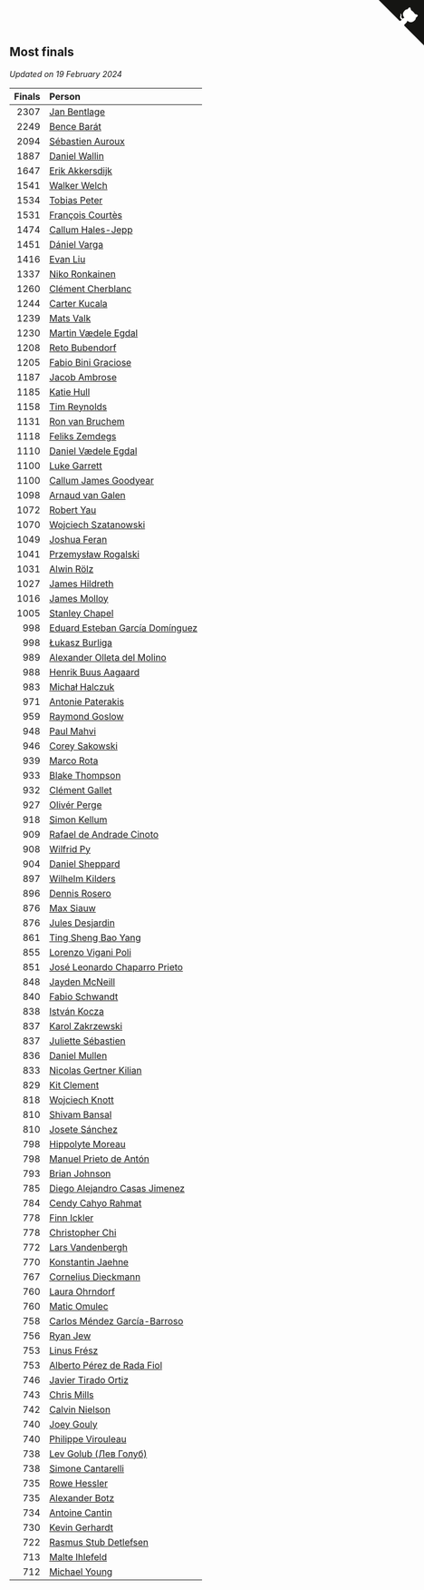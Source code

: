 ## Most finals

*Updated on 19 February 2024*

| Finals | Person |
| ---: | :--- |
| 2307 | [Jan Bentlage](https://www.worldcubeassociation.org/persons/2010BENT01) |
| 2249 | [Bence Barát](https://www.worldcubeassociation.org/persons/2008BARA01) |
| 2094 | [Sébastien Auroux](https://www.worldcubeassociation.org/persons/2008AURO01) |
| 1887 | [Daniel Wallin](https://www.worldcubeassociation.org/persons/2013WALL03) |
| 1647 | [Erik Akkersdijk](https://www.worldcubeassociation.org/persons/2005AKKE01) |
| 1541 | [Walker Welch](https://www.worldcubeassociation.org/persons/2011WELC01) |
| 1534 | [Tobias Peter](https://www.worldcubeassociation.org/persons/2014PETE03) |
| 1531 | [François Courtès](https://www.worldcubeassociation.org/persons/2008COUR01) |
| 1474 | [Callum Hales-Jepp](https://www.worldcubeassociation.org/persons/2012HALE01) |
| 1451 | [Dániel Varga](https://www.worldcubeassociation.org/persons/2008VARG01) |
| 1416 | [Evan Liu](https://www.worldcubeassociation.org/persons/2009LIUE01) |
| 1337 | [Niko Ronkainen](https://www.worldcubeassociation.org/persons/2010RONK01) |
| 1260 | [Clément Cherblanc](https://www.worldcubeassociation.org/persons/2014CHER05) |
| 1244 | [Carter Kucala](https://www.worldcubeassociation.org/persons/2015KUCA01) |
| 1239 | [Mats Valk](https://www.worldcubeassociation.org/persons/2007VALK01) |
| 1230 | [Martin Vædele Egdal](https://www.worldcubeassociation.org/persons/2013EGDA02) |
| 1208 | [Reto Bubendorf](https://www.worldcubeassociation.org/persons/2012BUBE01) |
| 1205 | [Fabio Bini Graciose](https://www.worldcubeassociation.org/persons/2010GRAC02) |
| 1187 | [Jacob Ambrose](https://www.worldcubeassociation.org/persons/2010AMBR01) |
| 1185 | [Katie Hull](https://www.worldcubeassociation.org/persons/2010HULL01) |
| 1158 | [Tim Reynolds](https://www.worldcubeassociation.org/persons/2005REYN01) |
| 1131 | [Ron van Bruchem](https://www.worldcubeassociation.org/persons/2003BRUC01) |
| 1118 | [Feliks Zemdegs](https://www.worldcubeassociation.org/persons/2009ZEMD01) |
| 1110 | [Daniel Vædele Egdal](https://www.worldcubeassociation.org/persons/2013EGDA01) |
| 1100 | [Luke Garrett](https://www.worldcubeassociation.org/persons/2017GARR05) |
| 1100 | [Callum James Goodyear](https://www.worldcubeassociation.org/persons/2012GOOD02) |
| 1098 | [Arnaud van Galen](https://www.worldcubeassociation.org/persons/2006GALE01) |
| 1072 | [Robert Yau](https://www.worldcubeassociation.org/persons/2009YAUR01) |
| 1070 | [Wojciech Szatanowski](https://www.worldcubeassociation.org/persons/2011SZAT01) |
| 1049 | [Joshua Feran](https://www.worldcubeassociation.org/persons/2011FERA01) |
| 1041 | [Przemysław Rogalski](https://www.worldcubeassociation.org/persons/2013ROGA02) |
| 1031 | [Alwin Rölz](https://www.worldcubeassociation.org/persons/2016ROLZ01) |
| 1027 | [James Hildreth](https://www.worldcubeassociation.org/persons/2009HILD01) |
| 1016 | [James Molloy](https://www.worldcubeassociation.org/persons/2011MOLL01) |
| 1005 | [Stanley Chapel](https://www.worldcubeassociation.org/persons/2016CHAP04) |
| 998 | [Eduard Esteban García Domínguez](https://www.worldcubeassociation.org/persons/2011EDUA01) |
| 998 | [Łukasz Burliga](https://www.worldcubeassociation.org/persons/2013BURL01) |
| 989 | [Alexander Olleta del Molino](https://www.worldcubeassociation.org/persons/2008OLLE01) |
| 988 | [Henrik Buus Aagaard](https://www.worldcubeassociation.org/persons/2006BUUS01) |
| 983 | [Michał Halczuk](https://www.worldcubeassociation.org/persons/2006HALC01) |
| 971 | [Antonie Paterakis](https://www.worldcubeassociation.org/persons/2012PATE01) |
| 959 | [Raymond Goslow](https://www.worldcubeassociation.org/persons/2014GOSL01) |
| 948 | [Paul Mahvi](https://www.worldcubeassociation.org/persons/2012MAHV01) |
| 946 | [Corey Sakowski](https://www.worldcubeassociation.org/persons/2011SAKO01) |
| 939 | [Marco Rota](https://www.worldcubeassociation.org/persons/2009ROTA01) |
| 933 | [Blake Thompson](https://www.worldcubeassociation.org/persons/2010THOM03) |
| 932 | [Clément Gallet](https://www.worldcubeassociation.org/persons/2004GALL02) |
| 927 | [Olivér Perge](https://www.worldcubeassociation.org/persons/2007PERG01) |
| 918 | [Simon Kellum](https://www.worldcubeassociation.org/persons/2016KELL12) |
| 909 | [Rafael de Andrade Cinoto](https://www.worldcubeassociation.org/persons/2007CINO01) |
| 908 | [Wilfrid Py](https://www.worldcubeassociation.org/persons/2016PYWI01) |
| 904 | [Daniel Sheppard](https://www.worldcubeassociation.org/persons/2009SHEP01) |
| 897 | [Wilhelm Kilders](https://www.worldcubeassociation.org/persons/2010KILD02) |
| 896 | [Dennis Rosero](https://www.worldcubeassociation.org/persons/2010ROSE03) |
| 876 | [Max Siauw](https://www.worldcubeassociation.org/persons/2017SIAU02) |
| 876 | [Jules Desjardin](https://www.worldcubeassociation.org/persons/2010DESJ01) |
| 861 | [Ting Sheng Bao Yang](https://www.worldcubeassociation.org/persons/2008BAOY01) |
| 855 | [Lorenzo Vigani Poli](https://www.worldcubeassociation.org/persons/2007POLI01) |
| 851 | [José Leonardo Chaparro Prieto](https://www.worldcubeassociation.org/persons/2011CHAP01) |
| 848 | [Jayden McNeill](https://www.worldcubeassociation.org/persons/2012MCNE01) |
| 840 | [Fabio Schwandt](https://www.worldcubeassociation.org/persons/2014SCHW02) |
| 838 | [István Kocza](https://www.worldcubeassociation.org/persons/2005KOCZ01) |
| 837 | [Karol Zakrzewski](https://www.worldcubeassociation.org/persons/2014ZAKR01) |
| 837 | [Juliette Sébastien](https://www.worldcubeassociation.org/persons/2014SEBA01) |
| 836 | [Daniel Mullen](https://www.worldcubeassociation.org/persons/2016MULL04) |
| 833 | [Nicolas Gertner Kilian](https://www.worldcubeassociation.org/persons/2013GERT01) |
| 829 | [Kit Clement](https://www.worldcubeassociation.org/persons/2008CLEM01) |
| 818 | [Wojciech Knott](https://www.worldcubeassociation.org/persons/2011KNOT01) |
| 810 | [Shivam Bansal](https://www.worldcubeassociation.org/persons/2011BANS02) |
| 810 | [Josete Sánchez](https://www.worldcubeassociation.org/persons/2015SANC18) |
| 798 | [Hippolyte Moreau](https://www.worldcubeassociation.org/persons/2008MORE02) |
| 798 | [Manuel Prieto de Antón](https://www.worldcubeassociation.org/persons/2015ANTO04) |
| 793 | [Brian Johnson](https://www.worldcubeassociation.org/persons/2013JOHN10) |
| 785 | [Diego Alejandro Casas Jimenez](https://www.worldcubeassociation.org/persons/2014JIME05) |
| 784 | [Cendy Cahyo Rahmat](https://www.worldcubeassociation.org/persons/2010RAHM02) |
| 778 | [Finn Ickler](https://www.worldcubeassociation.org/persons/2012ICKL01) |
| 778 | [Christopher Chi](https://www.worldcubeassociation.org/persons/2014CHIC01) |
| 772 | [Lars Vandenbergh](https://www.worldcubeassociation.org/persons/2003VAND01) |
| 770 | [Konstantin Jaehne](https://www.worldcubeassociation.org/persons/2015JAEH01) |
| 767 | [Cornelius Dieckmann](https://www.worldcubeassociation.org/persons/2009DIEC01) |
| 760 | [Laura Ohrndorf](https://www.worldcubeassociation.org/persons/2009OHRN01) |
| 760 | [Matic Omulec](https://www.worldcubeassociation.org/persons/2010OMUL02) |
| 758 | [Carlos Méndez García-Barroso](https://www.worldcubeassociation.org/persons/2010GARC02) |
| 756 | [Ryan Jew](https://www.worldcubeassociation.org/persons/2008JEWR01) |
| 753 | [Linus Frész](https://www.worldcubeassociation.org/persons/2011FRES01) |
| 753 | [Alberto Pérez de Rada Fiol](https://www.worldcubeassociation.org/persons/2011FIOL01) |
| 746 | [Javier Tirado Ortiz](https://www.worldcubeassociation.org/persons/2009TIRA01) |
| 743 | [Chris Mills](https://www.worldcubeassociation.org/persons/2014MILL04) |
| 742 | [Calvin Nielson](https://www.worldcubeassociation.org/persons/2014NIEL03) |
| 740 | [Joey Gouly](https://www.worldcubeassociation.org/persons/2007GOUL01) |
| 740 | [Philippe Virouleau](https://www.worldcubeassociation.org/persons/2008VIRO01) |
| 738 | [Lev Golub (Лев Голуб)](https://www.worldcubeassociation.org/persons/2014HOLU01) |
| 738 | [Simone Cantarelli](https://www.worldcubeassociation.org/persons/2012CANT02) |
| 735 | [Rowe Hessler](https://www.worldcubeassociation.org/persons/2007HESS01) |
| 735 | [Alexander Botz](https://www.worldcubeassociation.org/persons/2013BOTZ01) |
| 734 | [Antoine Cantin](https://www.worldcubeassociation.org/persons/2010CANT02) |
| 730 | [Kevin Gerhardt](https://www.worldcubeassociation.org/persons/2013GERH01) |
| 722 | [Rasmus Stub Detlefsen](https://www.worldcubeassociation.org/persons/2014DETL01) |
| 713 | [Malte Ihlefeld](https://www.worldcubeassociation.org/persons/2016IHLE01) |
| 712 | [Michael Young](https://www.worldcubeassociation.org/persons/2008YOUN02) |


<a href="https://github.com/jonatanklosko/wca_statistics" class="github-corner" aria-label="View source on Github"><svg width="80" height="80" viewBox="0 0 250 250" style="fill:#151513; color:#fff; position: absolute; top: 0; border: 0; right: 0;" aria-hidden="true"><path d="M0,0 L115,115 L130,115 L142,142 L250,250 L250,0 Z"></path><path d="M128.3,109.0 C113.8,99.7 119.0,89.6 119.0,89.6 C122.0,82.7 120.5,78.6 120.5,78.6 C119.2,72.0 123.4,76.3 123.4,76.3 C127.3,80.9 125.5,87.3 125.5,87.3 C122.9,97.6 130.6,101.9 134.4,103.2" fill="currentColor" style="transform-origin: 130px 106px;" class="octo-arm"></path><path d="M115.0,115.0 C114.9,115.1 118.7,116.5 119.8,115.4 L133.7,101.6 C136.9,99.2 139.9,98.4 142.2,98.6 C133.8,88.0 127.5,74.4 143.8,58.0 C148.5,53.4 154.0,51.2 159.7,51.0 C160.3,49.4 163.2,43.6 171.4,40.1 C171.4,40.1 176.1,42.5 178.8,56.2 C183.1,58.6 187.2,61.8 190.9,65.4 C194.5,69.0 197.7,73.2 200.1,77.6 C213.8,80.2 216.3,84.9 216.3,84.9 C212.7,93.1 206.9,96.0 205.4,96.6 C205.1,102.4 203.0,107.8 198.3,112.5 C181.9,128.9 168.3,122.5 157.7,114.1 C157.9,116.9 156.7,120.9 152.7,124.9 L141.0,136.5 C139.8,137.7 141.6,141.9 141.8,141.8 Z" fill="currentColor" class="octo-body"></path></svg></a><style>.github-corner:hover .octo-arm{animation:octocat-wave 560ms ease-in-out}@keyframes octocat-wave{0%,100%{transform:rotate(0)}20%,60%{transform:rotate(-25deg)}40%,80%{transform:rotate(10deg)}}@media (max-width:500px){.github-corner:hover .octo-arm{animation:none}.github-corner .octo-arm{animation:octocat-wave 560ms ease-in-out}}</style>

